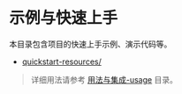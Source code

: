 # 示例与快速上手

本目录包含项目的快速上手示例、演示代码等。

- [quickstart-resources/](./quickstart-resources/)

> 详细用法请参考 [用法与集成-usage](../用法与集成-usage/) 目录。
